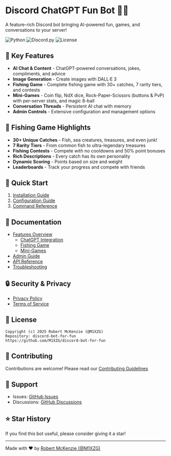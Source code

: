 # Discord ChatGPT Fun Bot 🤖✨

A feature-rich Discord bot bringing AI-powered fun, games, and conversations to your server!

![Python](https://img.shields.io/badge/python-3.10+-blue.svg)
![Discord.py](https://img.shields.io/badge/discord.py-2.0+-blue.svg)
![License](https://img.shields.io/badge/license-MIT-green.svg)

## 🌟 Key Features

- **AI Chat & Content** - ChatGPT-powered conversations, jokes, compliments, and advice
- **Image Generation** - Create images with DALL·E 3
- **Fishing Game** - Complete fishing game with 30+ catches, 7 rarity tiers, and contests
- **Mini-Games** - Coin flip, NdX dice, Rock-Paper-Scissors (buttons & PvP) with per-server stats, and magic 8-ball
- **Conversation Threads** - Persistent AI chat with memory
- **Admin Controls** - Extensive configuration and management options

## 🎣 Fishing Game Highlights

- **30+ Unique Catches** - Fish, sea creatures, treasures, and even junk!
- **7 Rarity Tiers** - From common fish to ultra-legendary treasures
- **Fishing Contests** - Compete with no cooldowns and 50% point bonuses
- **Rich Descriptions** - Every catch has its own personality
- **Dynamic Scoring** - Points based on size and weight
- **Leaderboards** - Track your progress and compete with friends

## 🚀 Quick Start

1. [Installation Guide](docs/INSTALLATION.md)
2. [Configuration Guide](docs/CONFIGURATION.md)
3. [Command Reference](docs/COMMANDS.md)

## 📖 Documentation

- [Features Overview](docs/FEATURES/)
  - [ChatGPT Integration](docs/FEATURES/chatgpt.md)
  - [Fishing Game](docs/FEATURES/fishing-game.md)
  - [Mini-Games](docs/FEATURES/mini-games.md)
- [Admin Guide](docs/ADMIN-GUIDE.md)
- [API Reference](docs/API-REFERENCE.md)
- [Troubleshooting](docs/TROUBLESHOOTING.md)

## 🔒 Security & Privacy

- [Privacy Policy](PRIVACY_POLICY.md)
- [Terms of Service](TERMS_OF_SERVICE.md)

## 📝 License

```
Copyright (c) 2025 Robert McKenzie (@M1XZG)
Repository: discord-bot-for-fun
https://github.com/M1XZG/discord-bot-for-fun
```

## 🤝 Contributing

Contributions are welcome! Please read our [Contributing Guidelines](CONTRIBUTING.md)

## 📧 Support

- Issues: [GitHub Issues](https://github.com/M1XZG/discord-bot-for-fun/issues)
- Discussions: [GitHub Discussions](https://github.com/M1XZG/discord-bot-for-fun/discussions)

## ⭐ Star History

If you find this bot useful, please consider giving it a star!

---

Made with ❤️ by [Robert McKenzie (@M1XZG)](https://github.com/M1XZG)